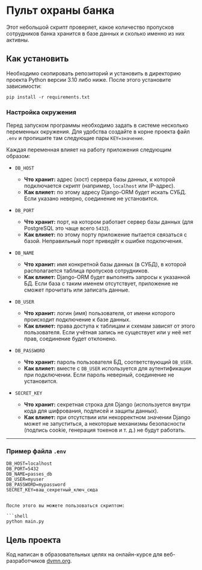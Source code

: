 # Пульт охраны банка #

Этот небольшой скрипт проверяет, какое количество пропусков сотрудников банка хранится в базе данных и сколько именно из них активны.

## Как установить ##

Необходимо скопировать репозиторий и установить в директорию проекта Python версии 3.10 либо ниже. После этого установите зависимости:

```shell
pip install -r requirements.txt
```
### Настройка окружения ###

Перед запуском программы необходимо задать в системе несколько переменных окружения. Для удобства создайте в корне проекта файл `.env` и пропишите там следующие пары `KEY=значение`.  

Каждая переменная влияет на работу приложения следующим образом:

- `DB_HOST`  
  - **Что хранит:** адрес (хост) сервера базы данных, к которой подключается скрипт (например, `localhost` или IP-адрес).  
  - **Как влияет:** по этому адресу Django-ORM будет искать СУБД. Если указано неверно, соединение не установится.

- `DB_PORT`  
  - **Что хранит:** порт, на котором работает сервер базы данных (для PostgreSQL это чаще всего `5432`).  
  - **Как влияет:** по этому порту приложение пытается связаться с базой. Неправильный порт приведёт к ошибке подключения.

- `DB_NAME`  
  - **Что хранит:** имя конкретной базы данных (в СУБД), в которой располагается таблица пропусков сотрудников.  
  - **Как влияет:** Django-ORM будет выполнять запросы к указанной БД. Если база с таким именем отсутствует, приложение не сможет прочитать или записать данные.

- `DB_USER`  
  - **Что хранит:** логин (имя) пользователя, от имени которого происходит подключение к базе данных.  
  - **Как влияет:** права доступа к таблицам и схемам зависят от этого пользователя. Если учётная запись не существует или у неё нет прав, соединение будет отклонено.

- `DB_PASSWORD`  
  - **Что хранит:** пароль пользователя БД, соответствующий `DB_USER`.  
  - **Как влияет:** вместе с `DB_USER` используется для аутентификации при подключении. Если пароль неверный, соединение не установится.

- `SECRET_KEY`  
  - **Что хранит:** секретная строка для Django (используется внутри кода для шифрования, подписей и защиты данных).  
  - **Как влияет:** при отсутствии или некорректном значении Django может не запуститься, а некоторые механизмы безопасности (подпись cookie, генерация токенов и т. д.) не будут работать.

---

### Пример файла `.env`

```text
DB_HOST=localhost
DB_PORT=5432
DB_NAME=passes_db
DB_USER=myuser
DB_PASSWORD=mypassword
SECRET_KEY=ваш_секретный_ключ_сюда


После этого вы можете пользоваться скриптом:

```shell
python main.py
```

## Цель проекта ##

Код написан в образовательных целях на онлайн-курсе для веб-разработчиков [dvmn.org](https://dvmn.org/).